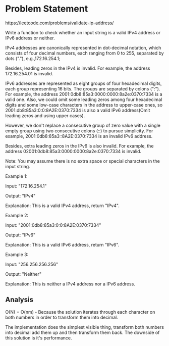 # Problem Statement
https://leetcode.com/problems/validate-ip-address/

Write a function to check whether an input string is a valid IPv4 address or IPv6 address or neither.

IPv4 addresses are canonically represented in dot-decimal notation, which consists of four decimal numbers, each ranging from 0 to 255, separated by dots ("."), e.g.,172.16.254.1;

Besides, leading zeros in the IPv4 is invalid. For example, the address 172.16.254.01 is invalid.

IPv6 addresses are represented as eight groups of four hexadecimal digits, each group representing 16 bits. The groups are separated by colons (":"). For example, the address 2001:0db8:85a3:0000:0000:8a2e:0370:7334 is a valid one. Also, we could omit some leading zeros among four hexadecimal digits and some low-case characters in the address to upper-case ones, so 2001:db8:85a3:0:0:8A2E:0370:7334 is also a valid IPv6 address(Omit leading zeros and using upper cases).

However, we don't replace a consecutive group of zero value with a single empty group using two consecutive colons (::) to pursue simplicity. For example, 2001:0db8:85a3::8A2E:0370:7334 is an invalid IPv6 address.

Besides, extra leading zeros in the IPv6 is also invalid. For example, the address 02001:0db8:85a3:0000:0000:8a2e:0370:7334 is invalid.

Note: You may assume there is no extra space or special characters in the input string.

Example 1:

  Input: "172.16.254.1"

  Output: "IPv4"

Explanation: This is a valid IPv4 address, return "IPv4".

Example 2:

  Input: "2001:0db8:85a3:0:0:8A2E:0370:7334"

  Output: "IPv6"

Explanation: This is a valid IPv6 address, return "IPv6".

Example 3:

  Input: "256.256.256.256"

  Output: "Neither"

Explanation: This is neither a IPv4 address nor a IPv6 address.

## Analysis

O(N) = O(nm) - Because the solution iterates through each character on both
numbers in order to transform them into decimal.

The implementation does the simplest visible thing, transform both numbers into
decimal add them up and then transform them back. The downside of this solution
is it's performance.

